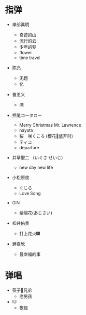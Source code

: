 # 指弹

- 岸部眞明
    -   奇迹的山
    -   流行的云
    -   少年的梦
    -   flower
    -   time travel
- 陈亮
    -	无题
    -   忆
- 曹思义

    -	漂
- 押尾コータロー
    -   Merry Christmas Mr. Lawrence
    -   nayuta
    -   桜　咲くころ (樱花🌸盛开时)
    -   ティコ
    -   departure
- 井草聖二 （いぐさ せいじ）

    -   new day new life
- 小松原俊

    -   くじら
    -   Love Song

- GIN
    - 紫陽花(あじさい)

- 松井佑贵
    - 打上花火🎆

- 鍾嘉欣
    - 最幸福的事

# 弹唱

-   筷子🥢兄弟
    -   老男孩
-   IU
    -   夜信
